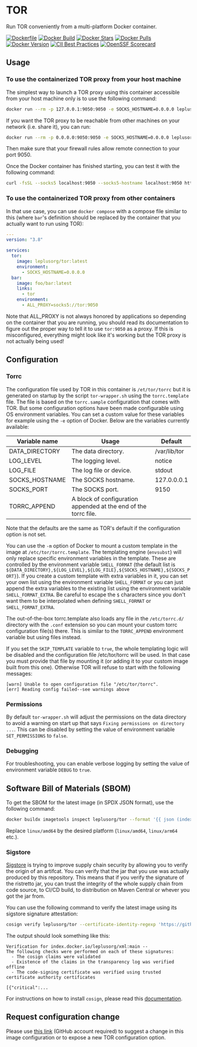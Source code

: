 # TOR

Run TOR conveniently from a multi-platform Docker container.

[![Dockerfile](https://img.shields.io/badge/GitHub-Dockerfile-blue)](tor/Dockerfile)
[![Docker Build](https://github.com/leplusorg/docker-tor/workflows/Docker/badge.svg)](https://github.com/leplusorg/docker-tor/actions?query=workflow:"Docker")
[![Docker Stars](https://img.shields.io/docker/stars/leplusorg/tor)](https://hub.docker.com/r/leplusorg/tor)
[![Docker Pulls](https://img.shields.io/docker/pulls/leplusorg/tor)](https://hub.docker.com/r/leplusorg/tor)
[![Docker Version](https://img.shields.io/docker/v/leplusorg/tor?sort=semver)](https://hub.docker.com/r/leplusorg/tor)
[![CII Best Practices](https://bestpractices.coreinfrastructure.org/projects/8752/badge)](https://bestpractices.coreinfrastructure.org/projects/8752)
[![OpenSSF Scorecard](https://api.securityscorecards.dev/projects/github.com/leplusorg/docker-tor/badge)](https://securityscorecards.dev/viewer/?uri=github.com/leplusorg/docker-tor)

## Usage

### To use the containerized TOR proxy from your host machine

The simplest way to launch a TOR proxy using this container accessible
from your host machine only is to use the following command:

```bash
docker run --rm -p 127.0.0.1:9050:9050 -e SOCKS_HOSTNAME=0.0.0.0 leplusorg/tor
```

If you want the TOR proxy to be reachable from other machines on your
network (i.e. share it), you can run:

```bash
docker run --rm -p 0.0.0.0:9050:9050 -e SOCKS_HOSTNAME=0.0.0.0 leplusorg/tor
```

Then make sure that your firewall rules allow remote connection to
your port 9050.

Once the Docker container has finished starting, you can test it with the following command:

```bash
curl -fsSL --socks5 localhost:9050 --socks5-hostname localhost:9050 https://check.torproject.org/api/ip
```

### To use the containerized TOR proxy from other containers

In that use case, you can use `docker compose` with a compose file
similar to this (where `bar`'s definition should be replaced by the
container that you actually want to run using TOR):

```YAML
---
version: "3.8"

services:
  tor:
    image: leplusorg/tor:latest
    environment:
      - SOCKS_HOSTNAME=0.0.0.0
  bar:
    image: foo/bar:latest
    links:
      - tor
    environment:
      - ALL_PROXY=socks5://tor:9050
```

Note that ALL_PROXY is not always honored by applications so depending
on the container that you are running, you should read its
documentation to figure out the proper way to tell it to use
`tor:9050` as a proxy. If this is misconfigured, everything might look
like it's working but the TOR proxy is not actually being used!

## Configuration

### Torrc

The configuration file used by TOR in this container is
`/et/tor/torrc` but it is generated on startup by the script
`tor-wrapper.sh` using the `torrc.template` file. The file is based on
the `torrc.sample` configuration that comes with TOR. But some
configuration options have been made configurable using OS environment
variables. You can set a custom value for these variables for example
using the `-e` option of Docker. Below are the variables currently
available:

| Variable name  | Usage                                                           | Default      |
| -------------- | --------------------------------------------------------------- | ------------ |
| DATA_DIRECTORY | The data directory.                                             | /var/lib/tor |
| LOG_LEVEL      | The logging level.                                              | notice       |
| LOG_FILE       | The log file or device.                                         | stdout       |
| SOCKS_HOSTNAME | The SOCKS hostname.                                             | 127.0.0.0.1  |
| SOCKS_PORT     | The SOCKS port.                                                 | 9150         |
| TORRC_APPEND   | A block of configuration appended at the end of the torrc file. |              |

Note that the defaults are the same as TOR's default if the
configuration option is not set.

You can use the `-m` option of Docker to mount a custom template in the
image at `/etc/tor/torrc.template`. The templating engine
(`envsubst`) will only replace specific environment variables in the
template. These are controlled by the environment variable
`SHELL_FORMAT` (the default list is
`${DATA_DIRECTORY},${LOG_LEVEL},${LOG_FILE},${SOCKS_HOSTNAME},${SOCKS_PORT}`). If
you create a custom template with extra variables in it, you can set
your own list using the environment variable `SHELL_FORMAT` or you can
just append the extra variables to the existing list using the
environment variable `SHELL_FORMAT_EXTRA`. Be careful to escape the
`$` characters since you don't want them to be interpolated when
defining `SHELL_FORMAT` or `SHELL_FORMAT_EXTRA`.

The out-of-the-box torrc.template also loads any file in the
`/etc/torrc.d/` directory with the `.conf` extension so you can
mount your custom torrc configuration file(s) there. This is similar
to the `TORRC_APPEND` environment variable but using files instead.

If you set the `SKIP_TEMPLATE` variable to `true`, the whole
templating logic will be disabled and the configuration file
/etc/tor/torrc will be used. In that case you must provide that file
by mounting it (or adding it to your custom image built from this
one). Otherwise TOR will refuse to start with the following messages:

```Text
[warn] Unable to open configuration file "/etc/tor/torrc".
[err] Reading config failed--see warnings above
```

### Permissions

By default `tor-wrapper.sh` will adjust the permissions on the data
directory to avoid a warning on start up that says `Fixing permissions
on directory ...`. This can be disabled by setting the value of
environment variable `SET_PERMISSIONS` to `false`.

### Debugging

For troubleshooting, you can enable verbose logging by setting the
value of environment variable `DEBUG` to `true`.

## Software Bill of Materials (SBOM)

To get the SBOM for the latest image (in SPDX JSON format), use the
following command:

```bash
docker buildx imagetools inspect leplusorg/tor --format '{{ json (index .SBOM "linux/amd64").SPDX }}'
```

Replace `linux/amd64` by the desired platform (`linux/amd64`, `linux/arm64` etc.).

### Sigstore

[Sigstore](https://docs.sigstore.dev) is trying to improve supply
chain security by allowing you to verify the origin of an
artifcat. You can verify that the jar that you use was actually
produced by this repository. This means that if you verify the
signature of the ristretto jar, you can trust the integrity of the
whole supply chain from code source, to CI/CD build, to distribution
on Maven Central or whever you got the jar from.

You can use the following command to verify the latest image using its
sigstore signature attestation:

```bash
cosign verify leplusorg/tor --certificate-identity-regexp 'https://github\.com/leplusorg/docker-tor/\.github/workflows/.+' --certificate-oidc-issuer 'https://token.actions.githubusercontent.com'
```

The output should look something like this:

```text
Verification for index.docker.io/leplusorg/xml:main --
The following checks were performed on each of these signatures:
  - The cosign claims were validated
  - Existence of the claims in the transparency log was verified offline
  - The code-signing certificate was verified using trusted certificate authority certificates

[{"critical":...
```

For instructions on how to install `cosign`, please read this [documentation](https://docs.sigstore.dev/cosign/system_config/installation/).

## Request configuration change

Please use [this link](https://github.com/leplusorg/docker-tor/issues/new?assignees=thomasleplus&labels=enhancement&template=feature_request.md&title=%5BFEAT%5D) (GitHub account required) to suggest a change in this image configuration or to expose a new TOR configuration option.
